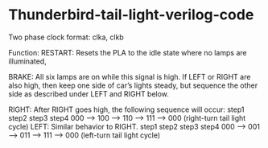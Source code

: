 # Thunderbird-tail-light-verilog-code

Two phase clock format: clka, clkb

Function:
RESTART: Resets the PLA to the idle state where no lamps are illuminated,

BRAKE: All six lamps are on while this signal is high. If LEFT or RIGHT are also high, then keep one side of car’s lights steady, but sequence the other side as described under LEFT and RIGHT below.

RIGHT: After RIGHT goes high, the following sequence will occur: step1 step2 step3 step4
000 --> 100 --> 110 --> 111 --> 000 (right-turn tail light cycle)
LEFT: Similar behavior to RIGHT. step1 step2 step3 step4
000 --> 001 --> 011 --> 111 --> 000 (left-turn tail light cycle)
